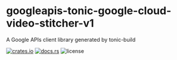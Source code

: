 # googleapis-tonic-google-cloud-video-stitcher-v1

A Google APIs client library generated by tonic-build

[![crates.io](https://img.shields.io/crates/v/googleapis-tonic-google-cloud-video-stitcher-v1)](https://crates.io/crates/googleapis-tonic-google-cloud-video-stitcher-v1)
[![docs.rs](https://img.shields.io/docsrs/googleapis-tonic-google-cloud-video-stitcher-v1)](https://docs.rs/googleapis-tonic-google-cloud-video-stitcher-v1)
![license](https://img.shields.io/crates/l/googleapis-tonic-google-cloud-video-stitcher-v1)
